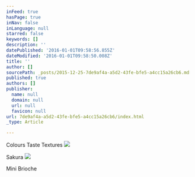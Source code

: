 ```yaml
---
inFeed: true
hasPage: true
inNav: false
inLanguage: null
starred: false
keywords: []
description: ''
datePublished: '2016-01-01T09:58:56.855Z'
dateModified: '2016-01-01T09:58:50.008Z'
title: ''
author: []
sourcePath: _posts/2015-12-25-7de9af4a-a5d2-43fe-bfe5-a4cc15a26cb6.md
published: true
authors: []
publisher:
  name: null
  domain: null
  url: null
  favicon: null
url: 7de9af4a-a5d2-43fe-bfe5-a4cc15a26cb6/index.html
_type: Article

---
```

Colours Taste Textures
![](https://the-grid-user-content.s3-us-west-2.amazonaws.com/3a24fae8-e633-4e88-81ec-dab0f50832c2.jpg)

Sakura
![](https://the-grid-user-content.s3-us-west-2.amazonaws.com/62c45b07-c6b3-4df2-8f84-67dc38ccae16.jpg)

Mini Brioche